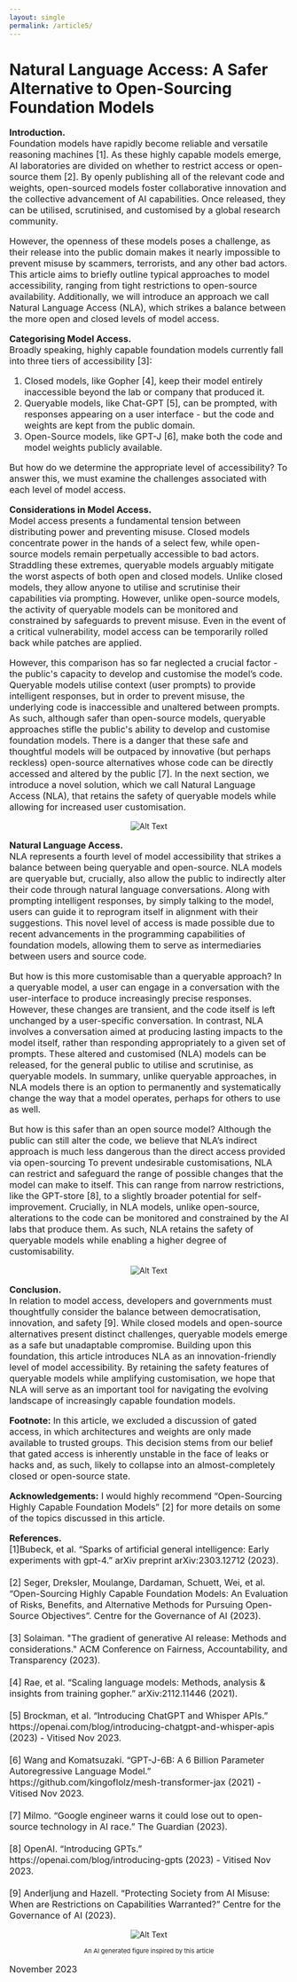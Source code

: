 ```yaml
---
layout: single
permalink: /article5/
---
```

<h1>Natural Language Access: A Safer Alternative to Open-Sourcing Foundation Models</h1>

<p style="font-size: 16px;"><b>Introduction.</b><br>
Foundation models have rapidly become reliable and versatile reasoning machines [1]. As these highly capable models emerge, AI laboratories are divided on whether to restrict access or open-source them [2]. By openly publishing all of the relevant code and weights, open-sourced models foster collaborative innovation and the collective advancement of AI capabilities. Once released, they can be utilised, scrutinised, and customised by a global research community.  <br>

<p style="font-size: 16px;">However, the openness of these models poses a challenge, as their release into the public domain makes it nearly impossible to prevent misuse by scammers, terrorists, and any other bad actors. This article aims to briefly outline typical approaches to model accessibility, ranging from tight restrictions to open-source availability. Additionally, we will introduce an approach we call Natural Language Access (NLA), which strikes a balance between the more open and closed levels of model access. <br>

<p style="font-size: 16px;"><b>Categorising Model Access.</b><br>
Broadly speaking, highly capable foundation models currently fall into three tiers of accessibility [3]:<br>
<ol style="font-size: 16px;">
<li>Closed models, like Gopher [4], keep their model entirely inaccessible beyond the lab or company that produced it.</li>
<li>Queryable models, like Chat-GPT [5], can be prompted, with responses appearing on a user interface - but the code and weights are kept from the public domain.</li>
<li>Open-Source models, like GPT-J [6], make both the code and model weights publicly available.</li>
</ol>
<p style="font-size: 16px;">But how do we determine the appropriate level of accessibility? To answer this, we must examine the challenges associated with each level of model access. <br>

<p style="font-size: 16px;"><b>Considerations in Model Access.</b><br>
Model access presents a fundamental tension between distributing power and preventing misuse. Closed models concentrate power in the hands of a select few, while open-source models remain perpetually accessible to bad actors. Straddling these extremes, queryable models arguably mitigate the worst aspects of both open and closed models. Unlike closed models, they allow anyone to utilise and scrutinise their capabilities via prompting. However, unlike open-source models, the activity of queryable models can be monitored and constrained by safeguards to prevent misuse. Even in the event of a critical vulnerability, model access can be temporarily rolled back while patches are applied. <br>

<p style="font-size: 16px;">However, this comparison has so far neglected a crucial factor - the public's capacity to develop and customise the model’s code. Queryable models utilise context (user prompts) to provide intelligent responses, but in order to prevent misuse, the underlying code is inaccessible and unaltered between prompts. As such, although safer than open-source models, queryable approaches stifle the public's ability to develop and customise foundation models. There is a danger that these safe and thoughtful models will be outpaced by innovative (but perhaps reckless) open-source alternatives whose code can be directly accessed and altered by the public [7]. In the next section, we introduce a novel solution, which we call Natural Language Access (NLA), that retains the safety of queryable models while allowing for increased user customisation.<br>

<p align="center">
  <img src="/art5_1.png" alt="Alt Text">
</p>

<p style="font-size: 16px;"><b>Natural Language Access.</b><br>
NLA represents a fourth level of model accessibility that strikes a balance between being queryable and open-source. NLA models are queryable but, crucially, also allow the public to indirectly alter their code through natural language conversations. Along with prompting intelligent responses, by simply talking to the model, users can guide it to reprogram itself in alignment with their suggestions. This novel level of access is made possible due to recent advancements in the programming capabilities of foundation models, allowing them to serve as intermediaries between users and source code. <br>

<p style="font-size: 16px;">But how is this more customisable than a queryable approach? In a queryable model, a user can engage in a conversation with the user-interface to produce increasingly precise responses. However, these changes are transient, and the code itself is left unchanged by a user-specific conversation. In contrast, NLA involves a conversation aimed at producing lasting impacts to the model itself, rather than responding appropriately to a given set of prompts. These altered and customised (NLA) models can be released, for the general public to utilise and scrutinise, as queryable models. In summary, unlike queryable approaches, in NLA models there is an option to permanently and systematically change the way that a model operates, perhaps for others to use as well.  <br>

<p style="font-size: 16px;">But how is this safer than an open source model? Although the public can still alter the code, we believe that NLA’s indirect approach is much less dangerous than the direct access provided via open-sourcing To prevent undesirable customisations, NLA can restrict and safeguard the range of possible changes that the model can make to itself. This can range from narrow restrictions, like the GPT-store [8], to a slightly broader potential for self-improvement. Crucially, in NLA models, unlike open-source, alterations to the code can be monitored and constrained by the AI labs that produce them. As such, NLA retains the safety of queryable models while enabling a higher degree of customisability. <br>
  
<p align="center">
  <img src="/art5_2.png" alt="Alt Text">
</p>

<p style="font-size: 16px;"><b>Conclusion.</b><br>
In relation to model access, developers and governments must thoughtfully consider the balance between democratisation, innovation, and safety [9]. While closed models and open-source alternatives present distinct challenges, queryable models emerge as a safe but unadaptable compromise. Building upon this foundation, this article introduces NLA as an innovation-friendly level of model accessibility. By retaining the safety features of queryable models while amplifying customisation, we hope that NLA will serve as an important tool for navigating the evolving landscape of increasingly capable foundation models. <br>

<p style="font-size: 16px;"><b>Footnote:</b>
In this article, we excluded a discussion of gated access, in which architectures and weights are only made available to trusted groups. This decision stems from our belief that gated access is inherently unstable in the face of leaks or hacks and, as such, likely to collapse into an almost-completely closed or open-source state.<br>

<p style="font-size: 16px;"><b>Acknowledgements:</b>
 I would highly recommend “Open-Sourcing Highly Capable Foundation Models” [2] for more details on some of the topics discussed in this article. <br>
  
<p style="font-size: 16px;"><b>References.</b><br>
[1]Bubeck, et al. “Sparks of artificial general intelligence: Early experiments with gpt-4.” arXiv preprint arXiv:2303.12712 (2023). <br>
<br>
[2] Seger, Dreksler, Moulange, Dardaman, Schuett, Wei, et al. “Open-Sourcing Highly Capable
Foundation Models: An Evaluation of Risks, Benefits, and Alternative Methods for Pursuing Open-Source Objectives”. Centre for the Governance of AI (2023).<br>
<br>
[3]  Solaiman. "The gradient of generative AI release: Methods and considerations." ACM Conference on Fairness, Accountability, and Transparency (2023). <br>
<br>
[4] Rae, et al. “Scaling language models: Methods, analysis & insights from training gopher.” arXiv:2112.11446 (2021). <br>
<br>
[5] Brockman, et al. “Introducing ChatGPT and Whisper APIs.” https://openai.com/blog/introducing-chatgpt-and-whisper-apis (2023) - Vitised Nov 2023. <br>
<br>
[6] Wang and Komatsuzaki. “GPT-J-6B: A 6 Billion Parameter Autoregressive Language Model.” https://github.com/kingoflolz/mesh-transformer-jax (2021) - Vitised Nov 2023. <br>
<br>
[7] Milmo. “Google engineer warns it could lose out to open-source technology in AI race.” The Guardian (2023). <br>
<br>
[8] OpenAI. “Introducing GPTs.” https://openai.com/blog/introducing-gpts (2023) - Vitised Nov 2023. <br>
<br>
[9] Anderljung and Hazell. “Protecting Society from AI Misuse: When are Restrictions on Capabilities Warranted?” Centre for the Governance of AI (2023). <br>

<p align="center">
  <img src="/art5_3.png" alt="Alt Text">
</p>
<p align="center" style="font-size: 11px;"> An AI generated figure inspired by this article </p>
<p style="font-size: 16px;"> November 2023 </p>
